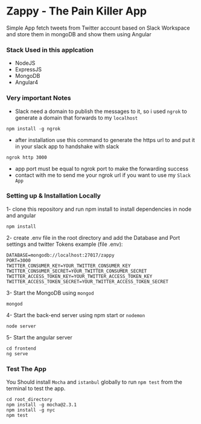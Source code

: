 # Zappy - The Pain Killer App

Simple App fetch tweets from Twitter account based on Slack Workspace and store them in mongoDB and show them using Angular

### Stack Used in this applcation
  - NodeJS
  - ExpressJS
  - MongoDB
  - Angular4

### Very important Notes

- Slack need a domain to publish the messages to it, so i used `ngrok` to generate a domain that forwards to my `localhost`
```
npm install -g ngrok
```

- after installation use this command to generate the https url to and put it in your slack app to handshake with slack
```
ngrok http 3000
```

- app port must be equal to ngrok port to make the forwarding success
- contact with me to send me your ngrok url if you want to use my `Slack App`


### Setting up & Installation Locally
1- clone this repository and run npm install to install dependencies in node and angular 
```
npm install
```

2- create .env file in the root directory and add the Database and Port settings and twitter Tokens
example (file .env):
```
DATABASE=mongodb://localhost:27017/zappy
PORT=3000
TWITTER_CONSUMER_KEY=YOUR_TWITTER_CONSUMER_KEY
TWITTER_CONSUMER_SECRET=YOUR_TWITTER_CONSUMER_SECRET
TWITTER_ACCESS_TOKEN_KEY=YOUR_TWITTER_ACCESS_TOKEN_KEY
TWITTER_ACCESS_TOKEN_SECRET=YOUR_TWITTER_ACCESS_TOKEN_SECRET 
```

3- Start the MongoDB using ``mongod ``
```
mongod
```

4- Start the back-end server using npm start or ``nodemon ``
```
node server
```

5- Start the angular server
```
cd frontend
ng serve
```

### Test The App

 You Should install `Mocha` and `istanbul` globally to run `npm test` from the terminal to test the app.
```
cd root_directory
npm install -g mocha@2.3.1
npm install -g nyc
npm test
```
